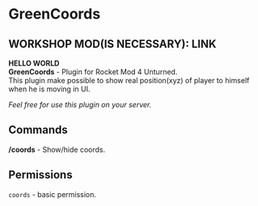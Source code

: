 # GreenCoords
## WORKSHOP MOD(IS NECESSARY): LINK
**HELLO WORLD**  
**GreenCoords** - Plugin for Rocket Mod 4 Unturned.  
This plugin make possible to show real position(xyz) of player to himself when he is moving in UI.

*Feel free for use this plugin on your server.*

## Commands
**/coords** - Show/hide coords.

## Permissions
```coords``` - basic permission.
